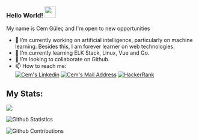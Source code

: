 ### Hello World!  <img src="https://raw.githubusercontent.com/MartinHeinz/MartinHeinz/master/wave.gif" width="30px">

My name is Cem Güleç and I'm open to new opportunities

- 🔭 I’m currently working on artificial intelligence, particularly on machine learning. Besides this, I am forever learner on web technologies.
- 🌱 I’m currently learning ELK Stack, Linux, Vue and Go.
- 👯 I’m looking to collaborate on Github.
- 📫 How to reach me:  
 <a href="https://www.linkedin.com/in/cem-gulec/" target="_blank" rel="nofollow"><img alt="Cem's Linkedin" src="https://img.shields.io/badge/LinkedIn-0077B5?style=for-the-badge&logo=linkedin&logoColor=white" /></a>
  <a href="mailto:cem.ggulecc@gmail.com" target="_blank" rel="nofollow"><img alt="Cem's Mail Address" src="https://img.shields.io/badge/Gmail-D14836?style=for-the-badge&logo=gmail&logoColor=white" /></a>
  <a href="https://www.hackerrank.com/cem_ggulec?hr_r=1" target="_blank" rel="nofollow"><img alt="HackerRank" src="https://img.shields.io/badge/-Hackerrank-2EC866?style=for-the-badge&logo=HackerRank&logoColor=white"/></a>

## My Stats:
<img src="https://github-readme-stats.vercel.app/api/top-langs/?username=Cem-Gulec&hide=html,jupyter notebook,cmake, makefile&layout=compact&langs_count=10&show_icons=true">

![Github Statistics](https://github-readme-stats.vercel.app/api/?username=Cem-Gulec&count_private=true&show_icons=true)

![Github Contributions](https://github-readme-streak-stats.herokuapp.com/?user=Cem-Gulec&hide_border=true)
